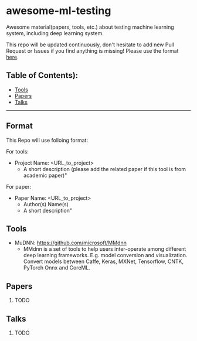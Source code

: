 # awesome-ml-testing
Awesome material(papers, tools, etc.) about testing machine learning system, including deep learning system. 

This repo will be updated continuously, don't hesitate to add new Pull Request or Issues if you find anything is missing! Please use the format [here](#format).

## Table of Contents):
   * [Tools](#tools)
   * [Papers](#papers)
   * [Talks](#talks)

---
<a name="format"></a>
## Format 
This Repo will use folloing format:

For tools:

   * Project Name: <URL_to_project>
      * A short description (please add the related paper if this tool is from academic paper)"

For paper:

   * Paper Name: <URL_to_project>
      * Author(s) Name(s)
      * A short description"

<a name="tools"></a>
## Tools

   * MuDNN: <https://github.com/microsoft/MMdnn>
      * MMdnn is a set of tools to help users inter-operate among different deep learning frameworks. E.g. model conversion and visualization. Convert models between Caffe, Keras, MXNet, Tensorflow, CNTK, PyTorch Onnx and CoreML.

<a name="papers"></a>
## Papers
1. TODO

<a name="talks"></a>
## Talks
1. TODO
